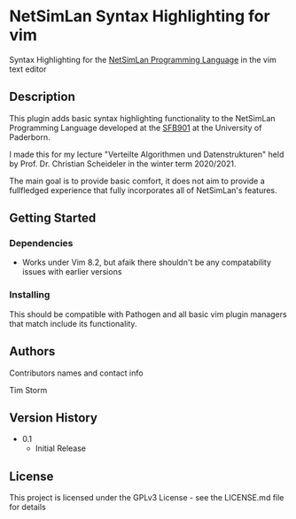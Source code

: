 # NetSimLan Syntax Highlighting for vim 

Syntax Highlighting for the [NetSimLan Programming Language](https://netsimlan.org/) in the vim text editor 

## Description

This plugin adds basic syntax highlighting functionality to the NetSimLan Programming Language developed at the [SFB901](https://sfb901.uni-paderborn.de/de/) at the University of Paderborn.

I made this for my lecture "Verteilte Algorithmen und Datenstrukturen" held by Prof. Dr. Christian Scheideler in the winter term 2020/2021.

The main goal is to provide basic comfort, it does not aim to provide a fullfledged experience that fully incorporates all of NetSimLan's features.

## Getting Started

### Dependencies

* Works under Vim 8.2, but afaik there shouldn't be any compatability issues with earlier versions

### Installing

This should be compatible with Pathogen and all basic vim plugin managers that match include its functionality.

## Authors

Contributors names and contact info

Tim Storm

## Version History

* 0.1
    * Initial Release

## License

This project is licensed under the GPLv3 License - see the LICENSE.md file for details
